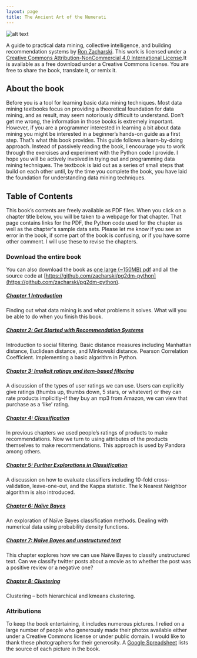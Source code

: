 ```yaml
---
layout: page
title: The Ancient Art of the Numerati
---
```



![alt text]({{site.baseurl}}img/mozi.png "Title")


A guide to practical data mining, collective intelligence, and building recommendation systems by [Ron Zacharski](http://zacharski.org).
<span class='marginnote'> This work is licensed under a [Creative Commons Attribution-NonCommercial 4.0 International License](http://creativecommons.org/licenses/by-nc/4.0/).</span>It is available as a free download under a Creative Commons license. You are free to share the book, translate it, or remix it. 

## About the book
Before you is a tool for learning basic data mining techniques. Most data mining textbooks focus on providing a theoretical foundation for data mining, and as result, may seem notoriously difficult to understand. Don’t get me wrong, the information in those books is extremely important. However, if you are a programmer interested in learning a bit about data mining you might be interested in a beginner’s hands-on guide as a first step. That’s what this book provides. 
This guide follows a learn-by-doing approach. Instead of passively reading the book, I encourage you to work through the exercises and experiment with the Python code I provide. I hope you will be actively involved in trying out and programming data mining techniques. The textbook is laid out as a series of small steps that build on each other until, by the time you complete the book, you have laid the foundation for understanding data mining techniques. 


## Table of Contents
This book’s contents are freely available as PDF files. When you click on a chapter title below, you will be taken to a webpage for that chapter. That page contains links for the PDF, the  Python code used for the chapter as well as the chapter's sample data sets.  Please let me know if you see an error in the book, if some part of the book is confusing, or if you have some other comment. I will use these to revise the chapters.

### Download the entire book
You can also download the book as [one large (~150MB) pdf]({{site.baseurl}}assets/guideChapters/Guide2DataMining.pdf) and all the source code at [https://github.com/zacharski/pg2dm-python](https://github.com/zacharski/pg2dm-python). 

##### [Chapter 1 Introduction](chapter1/)
Finding out what data mining is and what problems it solves. What will you be able to do when you finish this book.

##### [Chapter 2: Get Started with Recommendation Systems](chapter2/)

Introduction to social filtering. Basic distance measures including Manhattan distance, Euclidean distance, and Minkowski distance. Pearson Correlation Coefficient. Implementing a basic algorithm in Python.

##### [Chapter 3: Implicit ratings and item-based filtering](chapter3/)

A discussion of the types of user ratings we can use. Users can explicitly give ratings (thumbs up, thumbs down, 5 stars, or whatever) or they can rate products implicitly–if they buy an mp3 from Amazon, we can view that purchase as a ‘like’ rating.

##### [Chapter 4: Classification](chapter4/)

In  previous chapters we used  people’s ratings of products to make recommendations. Now we turn to using attributes of the products themselves to make recommendations. This approach is used by Pandora among others.

##### [Chapter 5: Further Explorations in Classification](chapter5/)

A discussion on how to evaluate classifiers including 10-fold cross-validation, leave-one-out, and the Kappa statistic. The k Nearest Neighbor algorithm is also introduced.

##### [Chapter 6: Naïve Bayes](chapter6/)

An exploration of Naïve Bayes classification methods. Dealing with numerical data using probability density functions.

##### [Chapter 7: Naïve Bayes and unstructured text](chapter7/)

This chapter explores how we can use Naïve Bayes to classify unstructured text. Can we classify twitter posts about a movie as to whether the post was a positive review or a negative one?

##### [Chapter 8: Clustering](chapter8/)

Clustering – both hierarchical and kmeans clustering.

### Attributions
To keep the book entertaining, it includes numerous pictures. I relied on a large number of people who generously made their photos available either under a Creative Commons license or under public domain. I would like to thank these photographers for their generosity. A [Google Spreadsheet](https://docs.google.com/spreadsheets/d/1pklU_T3lo1089hSKv_LhRI5QWWYBk5oOh4mASlmIDVI/edit#gid=0) lists the source of each picture in the book.  




